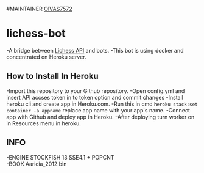 #MAINTAINER [OIVAS7572](https://github.com/OIVAS7572)
# lichess-bot
-A bridge between [Lichess API](https://lichess.org/api#tag/Chess-Bot) and bots.
-This bot is using docker and concentrated on Heroku server.
## How to Install In Heroku
-Import this repository to your Github repository.
-Open config.yml and insert API accses token in to token option and commit changes
-Install heroku cli and create app in Heroku.com.
-Run this in cmd `heroku stack:set container -a appname` replace app name with your app's name.
-Connect app with Github and deploy app in Heroku.
-After deploying turn worker on in Resources menu in heroku. 
## INFO
-ENGINE STOCKFISH 13 SSE4.1 + POPCNT                                                                         
-BOOK Aaricia_2012.bin
